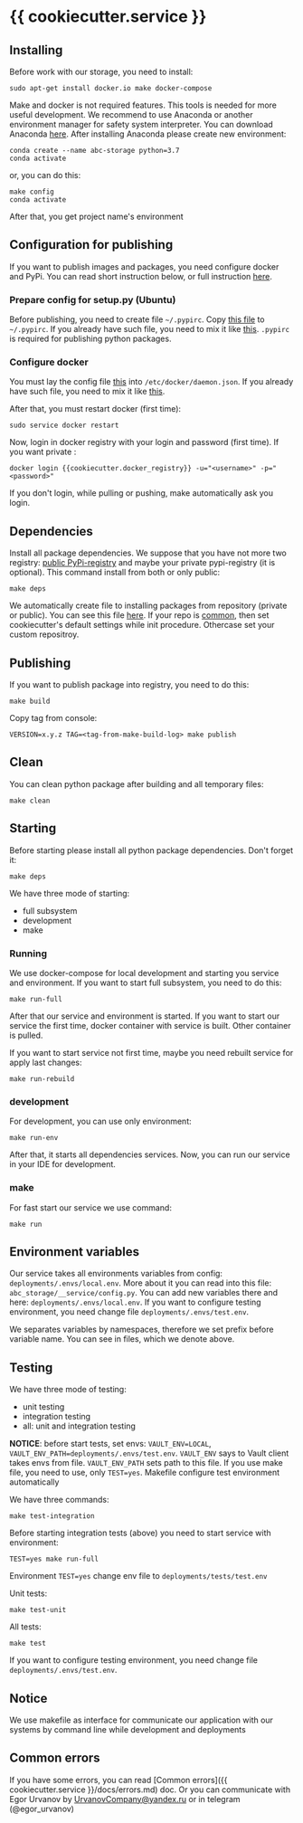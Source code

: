 # {{ cookiecutter.service }}

## Installing

Before work with our storage, you need to install:

    sudo apt-get install docker.io make docker-compose
    
Make and docker is not required features. This tools is needed for more useful development. We recommend to use Anaconda
or another environment manager for safety system interpreter. You can download Anaconda 
[here](https://www.anaconda.com/). After installing Anaconda please create new environment:

    conda create --name abc-storage python=3.7
    conda activate
    
or, you can do this:

    make config
    conda activate
    
After that, you get project name's environment
    
## Configuration for publishing

If you want to publish images and packages, you need configure docker and PyPi. You can read short instruction below, or full instruction [here](deployments).

### Prepare config for setup.py (Ubuntu)

Before publishing, you need to create file `~/.pypirc`. Copy [this file](deployments/.secrets/.pypirc) to `~/.pypirc`. If you already have such file, you need to mix it like [this](deployments/.secrets/.pypirc_mixed). `.pypirc` is required for publishing python packages.
                   
### Configure docker

You must lay the config file [this](deployments/.secrets/daemon.json) into `/etc/docker/daemon.json`. If you already have 
such file, you need to mix it like [this](deployments/.secrets/daemon.json_mixed).
    
After that, you must restart docker (first time):

    sudo service docker restart

Now, login in docker registry with your login and password (first time). If you want private :

    docker login {{cookiecutter.docker_registry}} -u="<username>" -p="<password>"
    
If you don't login, while pulling or pushing, make automatically ask you login.
    
## Dependencies

Install all package dependencies. We suppose that you have not more two registry: [public PyPi-registry](https://pypi.org/project/registry/) and maybe your private pypi-registry (it is optional). This command install from both or only public:

    make deps
    
We automatically create file to installing packages from repository (private or public). You can see this file [here](deployments/.secrets/pip_private.conf). If your repo is [common](https://pypi.org/), then set cookiecutter's default settings while init procedure. Othercase set your custom repositroy.
    
## Publishing
    
If you want to publish package into registry, you need to do this:

    make build
    
Copy tag from console:

    VERSION=x.y.z TAG=<tag-from-make-build-log> make publish
    
## Clean

You can clean python package after building and all temporary files:

    make clean

## Starting

Before starting please install all python package dependencies. Don't forget it:

    make deps

We have three mode of starting:

- full subsystem
- development
- make

### Running

We use docker-compose for local development and starting you service and environment. If you want to start full 
subsystem, you need to do this:

    make run-full 
    
After that our service and environment is started. If you want to start our service the first time, docker container with service is built. Other container is pulled.
 
If you want to start service not first time, maybe you need rebuilt service for apply last changes:

    make run-rebuild
    
### development

For development, you can use only environment:

    make run-env
    
After that, it starts all dependencies services. Now, you can run our service in your IDE for development.    

### make 

For fast start our service we use command:

    make run 

## Environment variables

Our service takes all environments variables from config: `deployments/.envs/local.env`. More about it you can read into
this file: `abc_storage/__service/config.py`. You can add new variables there and here: `deployments/.envs/local.env`. If you want to configure testing environment, you need change file `deployments/.envs/test.env`.

We separates variables by namespaces, therefore we set prefix before variable name. You can see in files, which we 
denote above. 

## Testing

We have three mode of testing:

- unit testing
- integration testing
- all: unit and integration testing

**NOTICE**: before start tests, set envs: `VAULT_ENV=LOCAL`, `VAULT_ENV_PATH=deployments/.envs/test.env`. `VAULT_ENV` says to Vault client takes envs from file. `VAULT_ENV_PATH` sets path to this file. If you use make file, you need to use, only `TEST=yes`. Makefile configure test environment automatically

We have three commands:

    make test-integration
 
Before starting integration tests (above) you need to start service with environment:

    TEST=yes make run-full
    
Environment `TEST=yes` change env file to `deployments/tests/test.env`
      
Unit tests:

    make test-unit
      
All tests:

    make test

If you want to configure testing environment, you need change file `deployments/.envs/test.env`.
    
## Notice

We use makefile as interface for communicate our application with our systems by command line while development and
deployments

## Common errors

If you have some errors, you can read
[Common errors]({{ cookiecutter.service }}/docs/errors.md) doc. Or you can communicate with Egor Urvanov by UrvanovCompany@yandex.ru or in telegram (@egor_urvanov)
